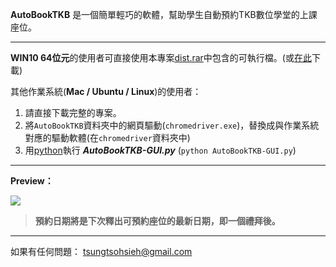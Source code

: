 **AutoBookTKB** 是一個簡單輕巧的軟體，幫助學生自動預約TKB數位學堂的上課座位。
  
--------------------------
**WIN10 64位元**的使用者可直接使用本專案[dist.rar](https://github.com/heyfey/AutoBookTKB/blob/master/dist.rar)中包含的可執行檔。(或[在此](https://drive.google.com/open?id=1Z2_myn0V9EGksSFVX_NGtw2HxfhmU593)下載)
  
其他作業系統(**Mac / Ubuntu / Linux**)的使用者：
1. 請直接下載完整的專案。
2. 將`AutoBookTKB`資料夾中的網頁驅動(`chromedriver.exe`)，替換成與作業系統對應的驅動軟體(在`chromedriver`資料夾中)
3. 用[python](https://www.python.org/downloads/)執行 **_AutoBookTKB-GUI.py_**  (`python AutoBookTKB-GUI.py`)
  
--------------------------
**Preview：**
  
![](https://i.imgur.com/zt4GWnU.png)
  
>**預約日期將是下次釋出可預約座位的最新日期，即一個禮拜後。**
  
  
--------------------------
如果有任何問題：
tsungtsohsieh@gmail.com

